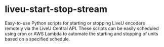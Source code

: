 # liveu-start-stop-stream
Easy-to-use Python scripts for starting or stopping LiveU encoders remotely via the LiveU Central API. These scripts can be easily scheduled using cron or AWS Lambda to automate the starting and stopping of units based on a specified schedule.
